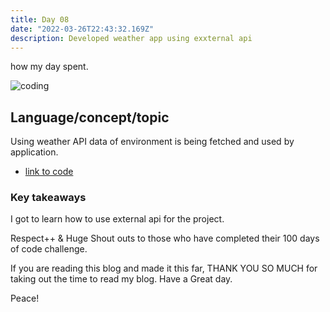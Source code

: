 ```yaml
---
title: Day 08
date: "2022-03-26T22:43:32.169Z"
description: Developed weather app using exxternal api
---
```


how my day spent.

![coding](./webdev.png)

## Language/concept/topic

Using weather API data of environment is being fetched and used by application.

- [link to code](https://github.com/jay-2000/automation-python-miniprojects/blob/main/weather.py)


### Key takeaways

I got to learn how to use external api for the project.




Respect++ & Huge Shout outs to those who have completed their 100 days of code challenge.

If you are reading this blog and made it this far, THANK YOU SO MUCH for taking out the time to read my blog. Have a Great day.

Peace!